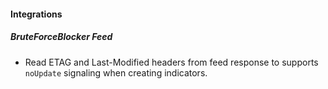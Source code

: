 #### Integrations
##### BruteForceBlocker Feed
- Read ETAG and Last-Modified headers from feed response to supports `noUpdate` signaling when creating indicators.
